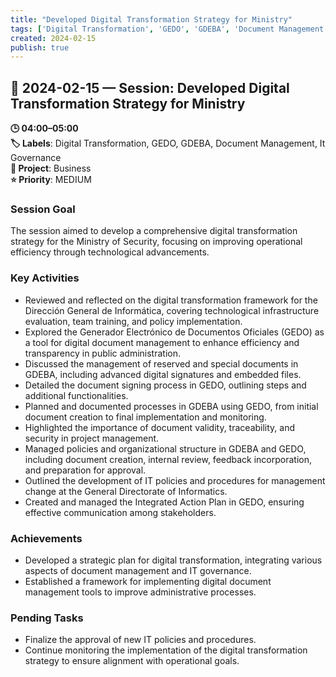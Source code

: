 ```yaml
---
title: "Developed Digital Transformation Strategy for Ministry"
tags: ['Digital Transformation', 'GEDO', 'GDEBA', 'Document Management', 'It Governance']
created: 2024-02-15
publish: true
---
```


## 📅 2024-02-15 — Session: Developed Digital Transformation Strategy for Ministry

**🕒 04:00–05:00**  
**🏷️ Labels**: Digital Transformation, GEDO, GDEBA, Document Management, It Governance  
**📂 Project**: Business  
**⭐ Priority**: MEDIUM  


### Session Goal
The session aimed to develop a comprehensive digital transformation strategy for the Ministry of Security, focusing on improving operational efficiency through technological advancements.

### Key Activities
- Reviewed and reflected on the digital transformation framework for the Dirección General de Informática, covering technological infrastructure evaluation, team training, and policy implementation.
- Explored the Generador Electrónico de Documentos Oficiales (GEDO) as a tool for digital document management to enhance efficiency and transparency in public administration.
- Discussed the management of reserved and special documents in GDEBA, including advanced digital signatures and embedded files.
- Detailed the document signing process in GEDO, outlining steps and additional functionalities.
- Planned and documented processes in GDEBA using GEDO, from initial document creation to final implementation and monitoring.
- Highlighted the importance of document validity, traceability, and security in project management.
- Managed policies and organizational structure in GDEBA and GEDO, including document creation, internal review, feedback incorporation, and preparation for approval.
- Outlined the development of IT policies and procedures for management change at the General Directorate of Informatics.
- Created and managed the Integrated Action Plan in GEDO, ensuring effective communication among stakeholders.

### Achievements
- Developed a strategic plan for digital transformation, integrating various aspects of document management and IT governance.
- Established a framework for implementing digital document management tools to improve administrative processes.

### Pending Tasks
- Finalize the approval of new IT policies and procedures.
- Continue monitoring the implementation of the digital transformation strategy to ensure alignment with operational goals.
